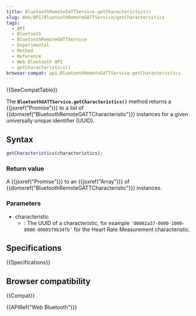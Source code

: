 ```yaml
---
title: BluetoothRemoteGATTService.getCharacteristics()
slug: Web/API/BluetoothRemoteGATTService/getCharacteristics
tags:
  - API
  - Bluetooth
  - BluetoothRemoteGATTService
  - Experimental
  - Method
  - Reference
  - Web Bluetooth API
  - getCharacteristics()
browser-compat: api.BluetoothRemoteGATTService.getCharacteristics
---
```

{{SeeCompatTable}}

The **`BluetoothGATTService.getCharacteristics()`** method
returns a {{jsxref("Promise")}} to a list of {{domxref("BluetoothRemoteGATTCharacteristic")}}
instances for a given universally unique identifier (UUID).

## Syntax

```js
getCharacteristics(characteristics);
```

### Return value

A {{jsxref("Promise")}} to an
{{jsxref("Array")}} of {{domxref("BluetoothRemoteGATTCharacteristic")}} instances.

### Parameters

- characteristic
  - : The UUID of a characteristic, for
    example `'00002a37-0000-1000-8000-00805f9b34fb'` for the Heart Rate
    Measurement characteristic.

## Specifications

{{Specifications}}

## Browser compatibility

{{Compat}}

{{APIRef("Web Bluetooth")}}
